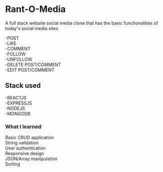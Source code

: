 # Rant-O-Media

A full stack website social media clone that has the basic functionalities of today's social media sites

-POST
<br/>
-LIKE
<br/>
-COMMENT
<br/>
-FOLLOW
<br/>
-UNFOLLOW
<br/>
-DELETE POST/COMMENT
<br/>
-EDIT POST/COMMENT

## Stack used

-REACTJS
<br/>
-EXPRESSJS
<br/>
-NODEJS
<br/>
-MONGODB

### What I learned

Basic CRUD application <br/>
String validation<br/>
User authentication <br/>
Responsive design <br/>
JSON/Array manipulation <br/>
Sorting
